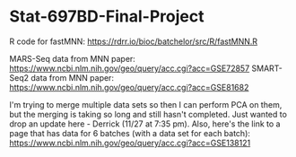 # Stat-697BD-Final-Project

R code for fastMNN: https://rdrr.io/bioc/batchelor/src/R/fastMNN.R

MARS-Seq data from MNN paper: https://www.ncbi.nlm.nih.gov/geo/query/acc.cgi?acc=GSE72857
SMART-Seq2 data from MNN paper: https://www.ncbi.nlm.nih.gov/geo/query/acc.cgi?acc=GSE81682

I'm trying to merge multiple data sets so then I can perform PCA on them, but the merging is taking so long and still hasn't completed. Just wanted to drop an update here - Derrick (11/27 at 7:35 pm). Also, here's the link to a page that has data for 6 batches (with a data set for each batch): https://www.ncbi.nlm.nih.gov/geo/query/acc.cgi?acc=GSE138121
